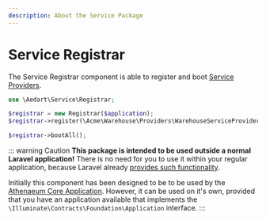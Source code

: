 ```yaml
---
description: About the Service Package
---
```


# Service Registrar

The Service Registrar component is able to register and boot [Service Providers](https://laravel.com/docs/8.x/providers).

```php
use \Aedart\Service\Registrar;

$registrar = new Registrar($application);
$registrar->register(\Acme\Warehouse\Providers\WarehouseServiceProvider::class);

$registrar->bootAll();
```

::: warning Caution
**This package is intended to be used outside a normal Laravel application!**
There is no need for you to use it within your regular application, because Laravel already [provides such functionality](https://laravel.com/docs/8.x/providers#registering-providers).

Initially this component has been designed to be to be used by the [Athenaeum Core Application](../core).
However, it can be used on it's own, provided that you have an application available that implements the `\Illuminate\Contracts\Foundation\Application` interface. 
:::
